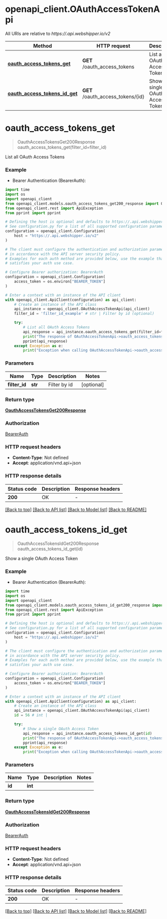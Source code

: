 # openapi_client.OAuthAccessTokenApi

All URIs are relative to *https://.api.webshipper.io/v2*

Method | HTTP request | Description
------------- | ------------- | -------------
[**oauth_access_tokens_get**](OAuthAccessTokenApi.md#oauth_access_tokens_get) | **GET** /oauth_access_tokens | List all OAuth Access Tokens
[**oauth_access_tokens_id_get**](OAuthAccessTokenApi.md#oauth_access_tokens_id_get) | **GET** /oauth_access_tokens/{id} | Show a single OAuth Access Token


# **oauth_access_tokens_get**
> OauthAccessTokensGet200Response oauth_access_tokens_get(filter_id=filter_id)

List all OAuth Access Tokens

### Example

* Bearer Authentication (BearerAuth):
```python
import time
import os
import openapi_client
from openapi_client.models.oauth_access_tokens_get200_response import OauthAccessTokensGet200Response
from openapi_client.rest import ApiException
from pprint import pprint

# Defining the host is optional and defaults to https://.api.webshipper.io/v2
# See configuration.py for a list of all supported configuration parameters.
configuration = openapi_client.Configuration(
    host = "https://.api.webshipper.io/v2"
)

# The client must configure the authentication and authorization parameters
# in accordance with the API server security policy.
# Examples for each auth method are provided below, use the example that
# satisfies your auth use case.

# Configure Bearer authorization: BearerAuth
configuration = openapi_client.Configuration(
    access_token = os.environ["BEARER_TOKEN"]
)

# Enter a context with an instance of the API client
with openapi_client.ApiClient(configuration) as api_client:
    # Create an instance of the API class
    api_instance = openapi_client.OAuthAccessTokenApi(api_client)
    filter_id = 'filter_id_example' # str | Filter by id (optional)

    try:
        # List all OAuth Access Tokens
        api_response = api_instance.oauth_access_tokens_get(filter_id=filter_id)
        print("The response of OAuthAccessTokenApi->oauth_access_tokens_get:\n")
        pprint(api_response)
    except Exception as e:
        print("Exception when calling OAuthAccessTokenApi->oauth_access_tokens_get: %s\n" % e)
```



### Parameters

Name | Type | Description  | Notes
------------- | ------------- | ------------- | -------------
 **filter_id** | **str**| Filter by id | [optional] 

### Return type

[**OauthAccessTokensGet200Response**](OauthAccessTokensGet200Response.md)

### Authorization

[BearerAuth](../README.md#BearerAuth)

### HTTP request headers

 - **Content-Type**: Not defined
 - **Accept**: application/vnd.api+json

### HTTP response details
| Status code | Description | Response headers |
|-------------|-------------|------------------|
**200** | OK |  -  |

[[Back to top]](#) [[Back to API list]](../README.md#documentation-for-api-endpoints) [[Back to Model list]](../README.md#documentation-for-models) [[Back to README]](../README.md)

# **oauth_access_tokens_id_get**
> OauthAccessTokensIdGet200Response oauth_access_tokens_id_get(id)

Show a single OAuth Access Token

### Example

* Bearer Authentication (BearerAuth):
```python
import time
import os
import openapi_client
from openapi_client.models.oauth_access_tokens_id_get200_response import OauthAccessTokensIdGet200Response
from openapi_client.rest import ApiException
from pprint import pprint

# Defining the host is optional and defaults to https://.api.webshipper.io/v2
# See configuration.py for a list of all supported configuration parameters.
configuration = openapi_client.Configuration(
    host = "https://.api.webshipper.io/v2"
)

# The client must configure the authentication and authorization parameters
# in accordance with the API server security policy.
# Examples for each auth method are provided below, use the example that
# satisfies your auth use case.

# Configure Bearer authorization: BearerAuth
configuration = openapi_client.Configuration(
    access_token = os.environ["BEARER_TOKEN"]
)

# Enter a context with an instance of the API client
with openapi_client.ApiClient(configuration) as api_client:
    # Create an instance of the API class
    api_instance = openapi_client.OAuthAccessTokenApi(api_client)
    id = 56 # int | 

    try:
        # Show a single OAuth Access Token
        api_response = api_instance.oauth_access_tokens_id_get(id)
        print("The response of OAuthAccessTokenApi->oauth_access_tokens_id_get:\n")
        pprint(api_response)
    except Exception as e:
        print("Exception when calling OAuthAccessTokenApi->oauth_access_tokens_id_get: %s\n" % e)
```



### Parameters

Name | Type | Description  | Notes
------------- | ------------- | ------------- | -------------
 **id** | **int**|  | 

### Return type

[**OauthAccessTokensIdGet200Response**](OauthAccessTokensIdGet200Response.md)

### Authorization

[BearerAuth](../README.md#BearerAuth)

### HTTP request headers

 - **Content-Type**: Not defined
 - **Accept**: application/vnd.api+json

### HTTP response details
| Status code | Description | Response headers |
|-------------|-------------|------------------|
**200** | OK |  -  |

[[Back to top]](#) [[Back to API list]](../README.md#documentation-for-api-endpoints) [[Back to Model list]](../README.md#documentation-for-models) [[Back to README]](../README.md)

